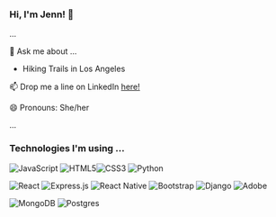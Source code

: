 ### Hi, I'm Jenn! 👋

...


💬  Ask me about ...
- Hiking Trails in Los Angeles 


📫  Drop me a line on LinkedIn [here!](https://www.linkedin.com/in/jenniferherrarte/)


😄  Pronouns: She/her

...

### Technologies I'm using ...
<img alt="JavaScript" src="https://img.shields.io/badge/javascript-%23323330.svg?style=for-the-badge&logo=javascript&logoColor=%23F7DF1E"/> <img alt="HTML5" src="https://img.shields.io/badge/html5-%23E34F26.svg?style=for-the-badge&logo=html5&logoColor=white"/><img alt="CSS3" src="https://img.shields.io/badge/css3-%231572B6.svg?style=for-the-badge&logo=css3&logoColor=white"/> <img alt="Python" src="https://img.shields.io/badge/python-%2314354C.svg?style=for-the-badge&logo=python&logoColor=white"/>

<img alt="React" src="https://img.shields.io/badge/react-%2320232a.svg?style=for-the-badge&logo=react&logoColor=%2361DAFB"/> <img alt="Express.js" src="https://img.shields.io/badge/express.js-%23404d59.svg?style=for-the-badge&logo=express&logoColor=%2361DAFB"/> <img alt="React Native" src="https://img.shields.io/badge/react_native-%2320232a.svg?style=for-the-badge&logo=react&logoColor=%2361DAFB"/> <img alt="Bootstrap" src="https://img.shields.io/badge/jquery-%230769AD.svg?style=for-the-badge&logo=jquery&logoColor=white"/> <img alt="Django" src="https://img.shields.io/badge/django-%23092E20.svg?style=for-the-badge&logo=django&logoColor=white"/> <img alt="Adobe" src="https://img.shields.io/badge/adobe-%23FF0000.svg?style=for-the-badge&logo=adobe&logoColor=white"/>

<img alt="MongoDB" src ="https://img.shields.io/badge/MongoDB-%234ea94b.svg?style=for-the-badge&logo=mongodb&logoColor=white"/> <img alt="Postgres" src ="https://img.shields.io/badge/postgres-%23316192.svg?style=for-the-badge&logo=postgresql&logoColor=white"/>
